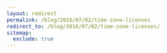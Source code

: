 ```yaml
---
layout: redirect
permalink: /blog/2016/07/02/time-zone-licenses
redirect_to: /blog/2016/07/02/time-zone-licenses/
sitemap:
  exclude: true
---
```

